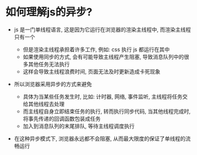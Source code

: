 # 如何理解js的异步?


-   js 是一门单线程语言, 这是因为它运行在浏览器的渲染主线程中, 而渲染主线程只有一个
    -   但是渲染主线程承担着许多工作, 例如: css 执行 js 都运行在其中
    -   如果使用同步的方式, 会有可能导致主线程产生阻塞, 导致消息队列中的很多其他任务无法执行
    -   这样会导致主线程浪费时间, 页面无法及时更新造成卡死现象

-   所以浏览器采用异步的方式来避免

    -   具体为当某些任务发生时, 比如: 计时器, 网络, 事件监听, 主线程将任务交给其他线程去处理
    -   而主线程自身立即结束任务的执行, 转而执行同步代码, 当其他线程完成时, 将事先传递的回调函数包装成任务
    -   加入到消息队列的末尾排队, 等待主线程调度执行

-   在这种异步模式下, 浏览器永远都不会阻塞, 从而最大限度的保证了单线程的流畅运行